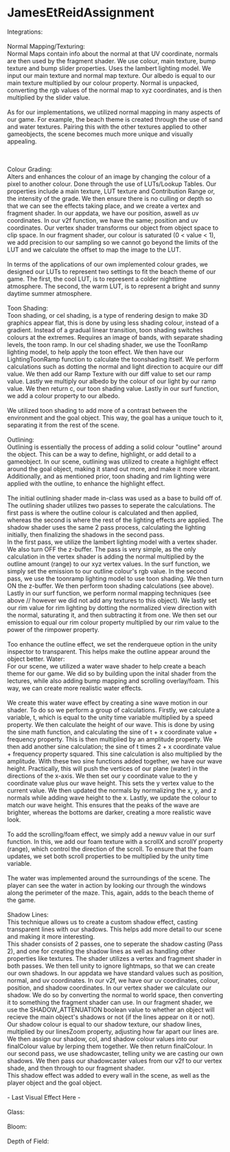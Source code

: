 # JamesEtReidAssignment

Integrations: <br>
<br>
Normal Mapping/Texturing: <br>
Normal Maps contain info about the normal at that UV coordinate, normals are then used by the fragment shader. We use colour, main texture, bump texture and bump slider properties. Uses the lambert lighting model. We input our main texture and normal map texture. Our albedo is equal to our main texture multiplied by our colour property. Normal is unpacked, converting the rgb values of the normal map to xyz coordinates, and is then multiplied by the slider value. <br>
<br>
As for our implementations, we utilized normal mapping in many aspects of our game. For example, the beach theme is created through the use of sand and water textures. Pairing this with the other textures applied to other gameobjects, the scene becomes much more unique and visually appealing. <br>
<br>

<br>
Colour Grading: <br>
Alters and enhances the colour of an image by changing the colour of a pixel to another colour. Done through the use of LUTs/Lookup Tables. Our properties include a main texture, LUT texture and Contribution Range or, the intensity of the grade. We then ensure there is no culling or depth so that we can see the effects taking place, and we create a vertex and fragment shader. In our appdata, we have our position, aswell as uv coordinates. In our v2f function, we have the same; position and uv coordinates. Our vertex shader transforms our object from object space to clip space. In our fragment shader, our colour is saturated (0 < value < 1), we add precision to our sampling so we cannot go beyond the limits of the LUT and we calculate the offset to map the image to the LUT. <br>
<br>
In terms of the applications of our own implemented colour grades, we designed our LUTs to represent two settings to fit the beach theme of our game. The first, the cool LUT, is to represent a colder nighttime atmosphere. The second, the warm LUT, is to represent a bright and sunny daytime summer atmosphere. <br>
<br>
Toon Shading: <br>
Toon shading, or cel shading, is a type of rendering design to make 3D graphics appear flat, this is done by using less shading colour, instead of a gradient. Instead of a gradual linear transition, toon shading switches colours at the extremes. Requires an image of bands, with separate shading levels, the toon ramp. In our cel shading shader, we use the ToonRamp lighting model, to help apply the toon effect. We then have our LightingToonRamp function to calculate the toonshading itself. We perform calculations such as dotting the normal and light direction to acquire our diff value. We then add our Ramp Texture with our diff value to set our ramp value. Lastly we multiply our albedo by the colour of our light by our ramp value. We then return c, our toon shading value. Lastly in our surf function, we add a colour property to our albedo. <br>
<br>
We utilized toon shading to add more of a contrast between the environment and the goal object. This way, the goal has a unique touch to it, separating it from the rest of the scene. <br>
<br>
Outlining: <br>
Outlining is essentially the process of adding a solid colour "outline" around the object. This can be a way to define, highlight, or add detail to a gameobject. In our scene, outlining was utilized to create a highlight effect around the goal object, making it stand out more, and make it more vibrant. Additionally, and as mentioned prior, toon shading and rim lighting were applied with the outline, to enhance the highlight effect. <br>
<br>
The initial outlining shader made in-class was used as a base to build off of. The outlining shader utilizes two passes to seperate the calculations. The first pass is where the outline colour is calculated and then applied, whereas the second is where the rest of the lighting effects are applied. The shadow shader uses the same 2 pass process, calculating the lighting initially, then finalizing the shadows in the second pass. 
<br>
In the first pass, we utilize the lambert lighting model with a vertex shader. We also turn OFF the z-buffer. The pass is very simple, as the only calculation in the vertex shader is adding the normal multiplied by the outline amount (range) to our xyz vertex values. In the surf function, we simply set the emission to our outline colour's rgb value. In the second pass, we use the toonramp lighting model to use toon shading. We then turn ON the z-buffer. We then perform toon shading calculations (see above). Lastly in our surf function, we perform normal mapping techniques (see above // however we did not add any textures to this object). We lastly set our rim value for rim lighting by dotting the normalized view direction with the normal, saturating it, and then subtracting it from one. We then set our emission to equal our rim colour property multiplied by our rim value to the power of the rimpower property. <br>
<br>
Too enhance the outline effect, we set the renderqueue option in the unity inspector to transparent. This helps make the outline appear around the object better.
Water: <br>
For our scene, we utilized a water wave shader to help create a beach theme for our game. We did so by building upon the inital shader from the lectures, while also adding bump mapping and scrolling overlay/foam. This way, we can create more realistic water effects. <br>
<br>
We create this water wave effect by creating a sine wave motion in our shader. To do so we perform a group of calculations. Firstly, we calculate a variable, t, which is equal to the unity time variable multiplied by a speed property. We then calculate the height of our wave. This is done by using the sine math function, and calculating the sine of t + x coordinate value + frequency property. This is then multiplied by an amplitude property. We then add another sine calculation; the sine of t times 2 + x coordinate value + frequency property squared. This sine calculation is also multiplied by the amplitude. With these two sine functions added together, we have our wave height. Practically, this will push the vertices of our plane (water) in the directions of the x-axis. We then set our y coordinate value to the y coordinate value plus our wave height. This sets the y vertex value to the current value. We then updated the normals by normalizing the x, y, and z normals while adding wave height to the x. Lastly, we update the colour to match our wave height. This ensures that the peaks of the wave are brighter, whereas the bottoms are darker, creating a more realistic wave look.<br>
<br>
To add the scrolling/foam effect, we simply add a newuv value in our surf function. In this, we add our foam texture with a scrollX and scrollY property (range), which control the direction of the scroll. To ensure that the foam updates, we set both scroll properties to be multiplied by the unity time variable. <br>
<br>
The water was implemented around the surroundings of the scene. The player can see the water in action by looking our through the windows along the perimeter of the maze. This, again, adds to the beach theme of the game. <br>
<br>
Shadow Lines: <br>
This technique allows us to create a custom shadow effect, casting transparent lines with our shadows. This helps add more detail to our scene and making it more interesting.
<br>
This shader consists of 2 passes, one to seperate the shadow casting (Pass 2), and one for creating the shadow lines as well as handling other properties like textures. The shader utilizes a vertex and fragment shader in both passes. We then tell unity to ignore lightmaps, so that we can create our own shadows. In our appdata we have standard values such as position, normal, and uv coordinates. In our v2f, we have our uv coordinates, colour, position, and shadow coordinates. In our vertex shader we calculate our shadow. We do so by converting the normal to world space, then converting it to something the fragment shader can use. In our fragment shader, we use the SHADOW_ATTENUATION boolean value to whether an object will recieve the main object's shadows or not (if the lines appear on it or not). Our shadow colour is equal to our shadow texture, our shadow lines, multiplied by our linesZoom property, adjusting how far apart our lines are. We then assign our shadow, col, and shadow colour values into our finalColour value by lerping them together. We then return finalColour. In our second pass, we use shadowcaster, telling unity we are casting our own shadows. We then pass our shadowcaster values from our v2f to our vertex shade, and then through to our fragment shader.
<br>
This shadow effect was added to every wall in the scene, as well as the player object and the goal object. <br>
<br>
- Last Visual Effect Here - <br>
<br>
Glass: <br>
<br>
Bloom: <br>
<br>
Depth of Field: <br>
<br>
